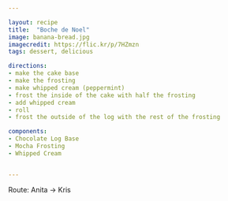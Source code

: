 ```yaml
---

layout: recipe
title:  "Boche de Noel"
image: banana-bread.jpg
imagecredit: https://flic.kr/p/7HZmzn
tags: dessert, delicious

directions:
- make the cake base
- make the frosting
- make whipped cream (peppermint)
- frost the inside of the cake with half the frosting
- add whipped cream
- roll
- frost the outside of the log with the rest of the frosting

components:
- Chocolate Log Base
- Mocha Frosting
- Whipped Cream


---
```


Route: Anita -> Kris
